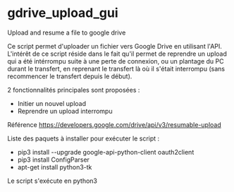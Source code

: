 # gdrive_upload_gui
Upload and resume a file to google drive

Ce script permet d'uploader un fichier vers Google Drive en utilisant l'API.
L'intérêt de ce script réside dans le fait qu'il permet de reprendre un upload
 qui a été intérrompu suite à une perte de connexion, ou un plantage du PC durant le transfert, 
 en reprenant le transfert là où il s'était interrompu (sans recommencer le transfert depuis le début).

2 fonctionnalités principales sont proposées : 
  - Initier un nouvel upload
  - Reprendre un upload interrompu

Référence 
  https://developers.google.com/drive/api/v3/resumable-upload

Liste des paquets à installer pour exécuter le script :
  - pip3 install --upgrade google-api-python-client oauth2client
  - pip3 install ConfigParser
  - apt-get install python3-tk

Le script s'exécute en python3
